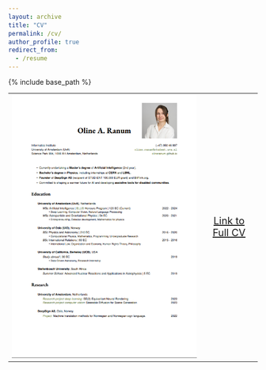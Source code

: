 ```yaml
---
layout: archive
title: "CV"
permalink: /cv/
author_profile: true
redirect_from:
  - /resume
---
```


{% include base_path %}



<table style="border-collapse: collapse; border: none;" border="0">
<tr>
<td style="border: none;">

<img src="/files/cv.png" alt="LEX">

</td>
<td style="border: none; text-align: center; font-size: 20px;">

<a href="CV_Ranum_Public.pdf" target="_blank">Link to Full CV</a>

</td>
</tr>
</table>